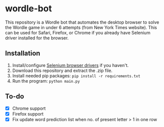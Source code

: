 # wordle-bot
This repository is a Wordle bot that automates the desktop browser to solve the Wordle game in under 6 attempts (from New York Times website). 
This can be used for Safari, Firefox, or Chrome if you already have Selenium driver installed for the browser.

## Installation
1. Install/configure [Selenium browser drivers](https://www.selenium.dev/documentation/webdriver/getting_started/install_drivers/) if you haven't.
2. Download this repository and extract the .zip file.
3. Install needed pip packages: `pip install -r requirements.txt`
4. Run the program: `python main.py`

## To-do
- [x] Chrome support
- [x] Firefox support
- [x] Fix update word prediction list when no. of present letter > 1 in one row